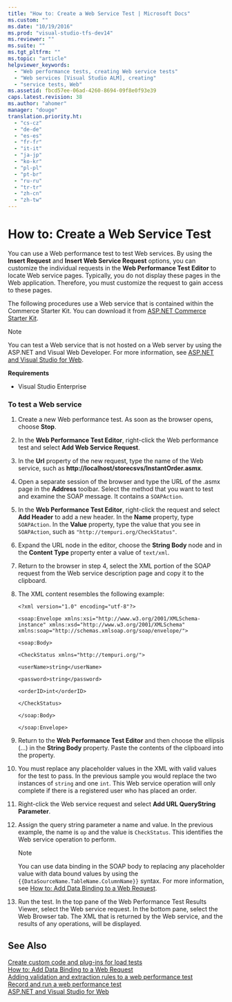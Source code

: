 ```yaml
---
title: "How to: Create a Web Service Test | Microsoft Docs"
ms.custom: ""
ms.date: "10/19/2016"
ms.prod: "visual-studio-tfs-dev14"
ms.reviewer: ""
ms.suite: ""
ms.tgt_pltfrm: ""
ms.topic: "article"
helpviewer_keywords: 
  - "Web performance tests, creating Web service tests"
  - "Web services [Visual Studio ALM], creating"
  - "service tests, Web"
ms.assetid: fbcd57ee-06ad-4260-8694-09f8e0f93e39
caps.latest.revision: 38
ms.author: "ahomer"
manager: "douge"
translation.priority.ht: 
  - "cs-cz"
  - "de-de"
  - "es-es"
  - "fr-fr"
  - "it-it"
  - "ja-jp"
  - "ko-kr"
  - "pl-pl"
  - "pt-br"
  - "ru-ru"
  - "tr-tr"
  - "zh-cn"
  - "zh-tw"
---
```

# How to: Create a Web Service Test
You can use a Web performance test to test Web services. By using the **Insert Request** and **Insert Web Service Request** options, you can customize the individual requests in the **Web Performance Test Editor** to locate Web service pages. Typically, you do not display these pages in the Web application. Therefore, you must customize the request to gain access to these pages.  
  
 The following procedures use a Web service that is contained within the Commerce Starter Kit. You can download it from [ASP.NET Commerce Starter Kit](http://go.microsoft.com/fwlink/?LinkId=181469).  
  
> [!NOTE]
>  You can test a Web service that is not hosted on a Web server by using the ASP.NET and Visual Web Developer. For more information, see [ASP.NET and Visual Studio for Web](../Topic/ASP.NET%20and%20Visual%20Studio%20for%20Web.md).  
  
 **Requirements**  
  
-   Visual Studio Enterprise  
  
### To test a Web service  
  
1.  Create a new Web performance test. As soon as the browser opens, choose **Stop**.  
  
2.  In the **Web Performance Test Editor**, right-click the Web performance test and select **Add Web Service Request**.  
  
3.  In the **Url** property of the new request, type the name of the Web service, such as **http://localhost/storecsvs/InstantOrder.asmx**.  
  
4.  Open a separate session of the browser and type the URL of the .asmx page in the **Address** toolbar. Select the method that you want to test and examine the SOAP message. It contains a `SOAPAction`.  
  
5.  In the **Web Performance Test Editor**, right-click the request and select **Add Header** to add a new header. In the **Name** property, type `SOAPAction`. In the **Value** property, type the value that you see in `SOAPAction`, such as `"http://tempuri.org/CheckStatus"`.  
  
6.  Expand the URL node in the editor, choose the **String Body** node and in the **Content Type** property enter a value of `text/xml`.  
  
7.  Return to the browser in step 4, select the XML portion of the SOAP request from the Web service description page and copy it to the clipboard.  
  
8.  The XML content resembles the following example:  
  
     `<?xml version="1.0" encoding="utf-8"?>`  
  
     `<soap:Envelope xmlns:xsi="http://www.w3.org/2001/XMLSchema-instance" xmlns:xsd="http://www.w3.org/2001/XMLSchema" xmlns:soap="http://schemas.xmlsoap.org/soap/envelope/">`  
  
     `<soap:Body>`  
  
     `<CheckStatus xmlns="http://tempuri.org/">`  
  
     `<userName>string</userName>`  
  
     `<password>string</password>`  
  
     `<orderID>int</orderID>`  
  
     `</CheckStatus>`  
  
     `</soap:Body>`  
  
     `</soap:Envelope>`  
  
9. Return to the **Web Performance Test Editor** and then choose the ellipsis (…) in the **String Body** property. Paste the contents of the clipboard into the property.  
  
10. You must replace any placeholder values in the XML with valid values for the test to pass. In the previous sample you would replace the two instances of `string` and one `int`. This Web service operation will only complete if there is a registered user who has placed an order.  
  
11. Right-click the Web service request and select **Add URL QueryString Parameter**.  
  
12. Assign the query string parameter a name and value. In the previous example, the name is `op` and the value is `CheckStatus`. This identifies the Web service operation to perform.  
  
    > [!NOTE]
    >  You can use data binding in the SOAP body to replacing any placeholder value with data bound values by using the `{{DataSourceName.TableName.ColumnName}}` syntax. For more information, see [How to: Add Data Binding to a Web Request](../test_notintoc/how-to--add-data-binding-to-a-web-request.md).  
  
13. Run the test. In the top pane of the Web Performance Test Results Viewer, select the Web service request. In the bottom pane, select the Web Browser tab. The XML that is returned by the Web service, and the results of any operations, will be displayed.  
  
## See Also  
 [Create custom code and plug-ins for load tests](../test/create-custom-code-and-plug-ins-for-load-tests.md)   
 [How to: Add Data Binding to a Web Request](../test_notintoc/how-to--add-data-binding-to-a-web-request.md)   
 [Adding validation and extraction rules to a web performance test](../test_notintoc/adding-validation-and-extraction-rules-to-a-web-performance-test.md)   
 [Record and run a web performance test](http://msdn.microsoft.com/en-us/bd0a82fd-cec0-4861-bc09-e1b0b2d258ef)   
 [ASP.NET and Visual Studio for Web](../Topic/ASP.NET%20and%20Visual%20Studio%20for%20Web.md)
